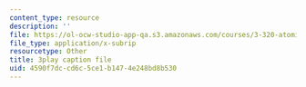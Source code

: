 ```yaml
---
content_type: resource
description: ''
file: https://ol-ocw-studio-app-qa.s3.amazonaws.com/courses/3-320-atomistic-computer-modeling-of-materials-sma-5107-spring-2005/4590f7dccd6c5ce1b1474e248bd8b530_WAc7fQ1qzAc.vtt
file_type: application/x-subrip
resourcetype: Other
title: 3play caption file
uid: 4590f7dc-cd6c-5ce1-b147-4e248bd8b530
---
```

